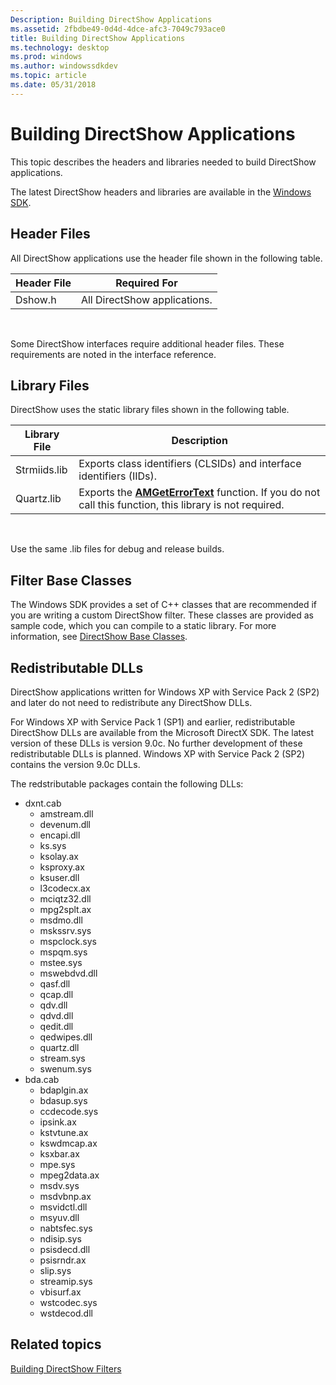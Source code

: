 ```yaml
---
Description: Building DirectShow Applications
ms.assetid: 2fbdbe49-0d4d-4dce-afc3-7049c793ace0
title: Building DirectShow Applications
ms.technology: desktop
ms.prod: windows
ms.author: windowssdkdev
ms.topic: article
ms.date: 05/31/2018
---
```


# Building DirectShow Applications

This topic describes the headers and libraries needed to build DirectShow applications.

The latest DirectShow headers and libraries are available in the [Windows SDK](http://go.microsoft.com/fwlink/p/?linkid=62332).

## Header Files

All DirectShow applications use the header file shown in the following table.



| Header File | Required For                 |
|-------------|------------------------------|
| Dshow.h     | All DirectShow applications. |



 

Some DirectShow interfaces require additional header files. These requirements are noted in the interface reference.

## Library Files

DirectShow uses the static library files shown in the following table.



| Library File | Description                                                                                                                    |
|--------------|--------------------------------------------------------------------------------------------------------------------------------|
| Strmiids.lib | Exports class identifiers (CLSIDs) and interface identifiers (IIDs).                                                           |
| Quartz.lib   | Exports the [**AMGetErrorText**](/windows/desktop/api/errors/) function. If you do not call this function, this library is not required. |



 

Use the same .lib files for debug and release builds.

## Filter Base Classes

The Windows SDK provides a set of C++ classes that are recommended if you are writing a custom DirectShow filter. These classes are provided as sample code, which you can compile to a static library. For more information, see [DirectShow Base Classes](directshow-base-classes.md).

## Redistributable DLLs

DirectShow applications written for Windows XP with Service Pack 2 (SP2) and later do not need to redistribute any DirectShow DLLs.

For Windows XP with Service Pack 1 (SP1) and earlier, redistributable DirectShow DLLs are available from the Microsoft DirectX SDK. The latest version of these DLLs is version 9.0c. No further development of these redistributable DLLs is planned. Windows XP with Service Pack 2 (SP2) contains the version 9.0c DLLs.

The redstributable packages contain the following DLLs:

-   dxnt.cab
    -   amstream.dll
    -   devenum.dll
    -   encapi.dll
    -   ks.sys
    -   ksolay.ax
    -   ksproxy.ax
    -   ksuser.dll
    -   l3codecx.ax
    -   mciqtz32.dll
    -   mpg2splt.ax
    -   msdmo.dll
    -   mskssrv.sys
    -   mspclock.sys
    -   mspqm.sys
    -   mstee.sys
    -   mswebdvd.dll
    -   qasf.dll
    -   qcap.dll
    -   qdv.dll
    -   qdvd.dll
    -   qedit.dll
    -   qedwipes.dll
    -   quartz.dll
    -   stream.sys
    -   swenum.sys
-   bda.cab
    -   bdaplgin.ax
    -   bdasup.sys
    -   ccdecode.sys
    -   ipsink.ax
    -   kstvtune.ax
    -   kswdmcap.ax
    -   ksxbar.ax
    -   mpe.sys
    -   mpeg2data.ax
    -   msdv.sys
    -   msdvbnp.ax
    -   msvidctl.dll
    -   msyuv.dll
    -   nabtsfec.sys
    -   ndisip.sys
    -   psisdecd.dll
    -   psisrndr.ax
    -   slip.sys
    -   streamip.sys
    -   vbisurf.ax
    -   wstcodec.sys
    -   wstdecod.dll

## Related topics

<dl> <dt>

[Building DirectShow Filters](building-directshow-filters.md)
</dt> </dl>

 

 




